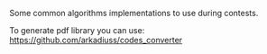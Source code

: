 Some common algorithms implementations to use during contests.

To generate pdf library you can use: https://github.com/arkadiuss/codes_converter 

